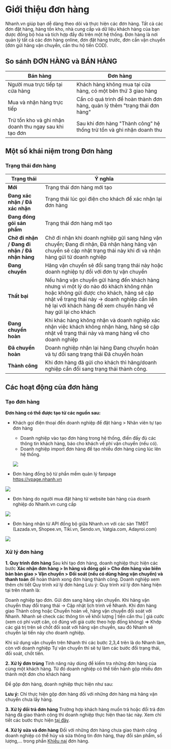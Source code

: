 # Giới thiệu đơn hàng
Nhanh.vn giúp bạn dễ dàng theo dõi và thực hiện các đơn hàng. Tất cả các đơn đặt hàng, hàng tồn kho, nhà cung cấp và dữ liệu khách hàng của bạn được đồng bộ hóa và tích hợp đầy đủ trên một hệ thống.
Đơn hàng là nơi quản lý tất cả các đơn hàng online, đơn đặt hàng trước, đơn cần vận chuyển (đơn gửi hãng vận chuyển, cần thu hộ tiền COD).

## So sánh ĐƠN HÀNG và BÁN HÀNG
**Bán hàng** | **Đơn hàng**
------------ | -------------
Người mua trực tiếp tại cửa hàng | Khách hàng không mua tại cửa hàng, có một bên thứ 3 giao hàng
Mua và nhận hàng trực tiếp | Cần có quá trình để hoàn thành đơn hàng, quản lý thêm "trạng thái đơn hàng"
Trừ tồn kho và ghi nhận doanh thu ngay sau khi tạo đơn | Sau khi đơn hàng "Thành công" hệ thống trừ tồn và ghi nhận doanh thu

## Một số khái niệm trong Đơn hàng

### Trạng thái đơn hàng
**Trạng thái** | **Ý nghĩa**
------------ | -------------
**Mới** | Trạng thái đơn hàng mới tạo
**Đang xác nhận / Đã xác nhận** | Trạng thái lúc gọi điện cho khách để xác nhận lại đơn hàng
**Đang đóng gói sản phẩm** | Trạng thái đơn hàng mới tạo
**Chờ đi nhận / Đang đi nhận / Đã nhận hàng** | Chờ đi nhận khi doanh nghiệp gửi sang hãng vận chuyển; Đang đi nhận, Đã nhận hàng hãng vận chuyển sẽ cập nhật trạng thái này khi đi và nhận hàng gửi từ doanh nghiệp
**Đang chuyển** | Hãng vận chuyển sẽ đổi sang trạng thái này hoặc doanh nghiệp tự đổi với đơn tự vận chuyển
**Thất bại** | Nếu hãng vận chuyển gửi hàng đến khách hàng nhưng vì một lý do nào đó khách không nhận hoặc không gửi được cho khách, hãng sẽ cập nhật về trạng thái này -> doanh nghiệp cần liên hệ lại với khách hàng để xem chuyển hàng về hay gửi lại cho khách
**Đang chuyển hoàn** | Khi khác hàng không nhận và doanh nghiệp xác nhận việc khách không nhận hàng, hãng sẽ cập nhật về trạng thái này và mang hàng về cho doanh nghiệp
**Đã chuyển hoàn** | Doanh nghiệp nhận lại hàng Đang chuyển hoàn và tự đổi sang trạng thái Đã chuyển hoàn
**Thành công** | Khi đơn hàng đã gửi cho khách thì hãng/doanh nghiệp cần đổi sang trạng thái thành công.
## Các hoạt động của đơn hàng 
### Tạo đơn hàng 
**Đơn hàng có thể được tạo từ các nguồn sau:**

- Khách gọi điện thoại đến doanh nghiệp để đặt hàng > Nhân viên tự tạo đơn hàng
  - Doanh nghiệp vào tạo đơn hàng trong hệ thống, điền đấy đủ các thông tin khách hàng, báo cho khách về phí vận chuyển (nếu có).
  - Doanh nghiệp import đơn hàng để tạo nhiều đơn hàng cùng lúc lên hệ thống.
  
  ![](link)
  
- Đơn hàng đồng bộ từ phần mềm quản lý fanpage https://vpage.nhanh.vn

![](link)

- Đơn hàng do người mua đặt hàng từ website bán hàng của doanh nghiệp do Nhanh.vn cung cấp

![](link)

- Đơn hàng nhận từ API đồng bộ giữa Nhanh.vn với các sàn TMĐT (Lazada.vn, Shopee.vn, Tiki.vn, Sendo.vn, Vatgia.com, Adayroi.com)

![](link)

### Xử lý đơn hàng
**1. Quy trình đơn hàng**
Sau khi tạo đơn hàng, doanh nghiệp thực hiện các bước **Xác nhận đơn hàng > In hàng và đóng gói > Cho đơn hàng vào biên bản bàn giao > Vận chuyển > Đối soát (nếu có dùng hãng vận chuyển) và thanh toán** để hoàn thành xong đơn hàng thành công.
Doanh nghiệp xem thêm chi tiết Quy trình xử lý đơn hàng 
Lưu ý: Quy trình xử lý đơn hàng hiện tại trên nhanh là:

Doanh nghiệp tạo đơn.
Gửi đơn sang hãng vận chuyển.
Khi hãng vận chuyển thay đổi trạng thái -> Cập nhật lịch trình về Nhanh.
Khi đơn hàng giao Thành công hoặc Chuyển hoàn về, hãng vận chuyển đối soát với Nhanh.
Nhanh sẽ check các thông tin về khối lượng | tiền cần thu | giá cước (xem có phí vượt cân, có đúng với giá cước theo hợp đồng không) => Khớp các giá trị trên sẽ chốt đối soát với hãng vận chuyển, sau đó Nhanh sẽ chuyển lại tiền này cho doanh nghiệp.

Khi sử dụng vận chuyển trên Nhanh thì các bước 2,3,4 trên là do Nhanh làm, còn với doanh nghiệp Tự vận chuyển thì sẽ tự làm các bước đổi trạng thái, đối soát, chốt tiền.

**2. Xử lý đơn trùng** 
Tính năng này dùng để kiếm tra những đơn hàng của cùng một khách hàng. Từ đó doanh nghiệp có thể tiến hành gộp nhiều đơn thành một đơn cho khách hàng 

Để gộp đơn hàng, doanh nghiệp thực hiện như sau:

**Lưu ý:** Chỉ thực hiện gộp đơn hàng đối với những đơn hàng mà hãng vận chuyển chưa lấy hàng.

**3. Xử lý đổi trả đơn hàng**
Trường hợp khách hàng muốn trả hoặc đổi trả đơn hàng đã giao thành công thì doanh nghiệp thực hiện thao tác này.
Xem chi tiết các bước thực hiện [tại đây](link).

**4. Xử lý sửa và đơn hàng**
Đối với những đơn hàng chưa giao thành công doanh nghiệp có thể hủy và sửa thông tin đơn hàng, thay đổi sản phẩm, số lượng,... trong phần [Khiếu nại](link) đơn hàng. 


